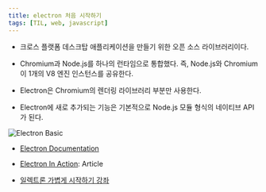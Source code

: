 ```yaml
---
title: electron 처음 시작하기
tags: [TIL, web, javascript]
---
```


- 크로스 플랫폼 데스크탑 애플리케이션을 만들기 위한 오픈 소스 라이브러리이다.

- Chromium과 Node.js를 하나의 런타임으로 통합했다. 즉, Node.js와 Chromium이 1개의 V8 엔진 인스턴스를 공유한다.

- Electron은 Chromium의 렌더링 라이브러리 부분만 사용한다. 

- Electron에 새로 추가되는 기능은 기본적으로 Node.js 모듈 형식의 네이티브 API가 된다.

![Electron Basic](https://www.dropbox.com/s/zxti7jgb3gc49wp/electron.png?raw=1)

- [Electron Documentation](https://electronjs.org/docs)

- [Electron In Action](https://freecontent.manning.com/electron-in-action-article-1/): Article

- [일렉트론 가볍게 시작하기 강좌](https://www.youtube.com/watch?v=kvV9yGXpAT0&list=PLO5I7_31L6v7YCj4OfjA7xZeA-W1EH3bD&index=6)